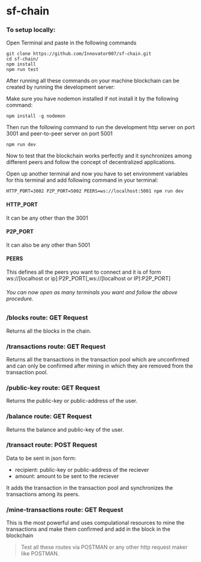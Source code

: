 # sf-chain

### To setup locally:
Open Terminal and paste in the following commands

```
git clone https://github.com/Innovator007/sf-chain.git
cd sf-chain/
npm install 
npm run test
```
After running all these commands on your machine blockchain can be created by running the development server:

Make sure you have nodemon installed if not install it by the following command:

```
npm install -g nodemon
```
Then run the following command to run the development http server on port 3001 and peer-to-peer server on port 5001

```
npm run dev
```
Now to test that the blockchain works perfectly and it synchronizes among different peers and follow the concept of decentralized applications.

Open up another terminal and now you have to set environment variables for this terminal and add following command in your terminal:

```
HTTP_PORT=3002 P2P_PORT=5002 PEERS=ws://localhost:5001 npm run dev
```

#### HTTP_PORT
It can be any other than the 3001

#### P2P_PORT
It can also be any other than 5001

#### PEERS
This defines all the peers you want to connect and it is of form ws://[localhost or ip]:P2P_PORT[,ws://[localhost or IP]:P2P_PORT]

###### You can now open as many terminals you want and follow the above procedure.


### /blocks route: GET Request
Returns all the blocks in the chain.

### /transactions route: GET Request
Returns all the transactions in the transaction pool which are unconfirmed and can only be confirmed after mining in which they are removed from the transaction pool.

### /public-key route: GET Request
Returns the public-key or public-address of the user.

### /balance route: GET Request
Returns the balance and public-key of the user.

### /transact route: POST Request
Data to be sent in json form:
- recipient: public-key or public-address of the reciever
- amount: amount to be sent to the reciever

It adds the transaction in the transaction pool and synchronizes the transactions among its peers.

### /mine-transactions route: GET Request
This is the most powerful and uses compulational resources to mine the transactions and make them confirmed and add in the block in the blockchain


> Test all these routes via POSTMAN or any other http request maker like POSTMAN.
